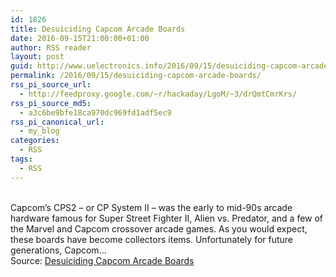 ```yaml
---
id: 1826
title: Desuiciding Capcom Arcade Boards
date: 2016-09-15T21:00:00+01:00
author: RSS reader
layout: post
guid: http://www.uelectronics.info/2016/09/15/desuiciding-capcom-arcade-boards/
permalink: /2016/09/15/desuiciding-capcom-arcade-boards/
rss_pi_source_url:
  - http://feedproxy.google.com/~r/hackaday/LgoM/~3/drQmtCmrKrs/
rss_pi_source_md5:
  - a3c6be9bfe18ca970dc969fd1adf5ec9
rss_pi_canonical_url:
  - my_blog
categories:
  - RSS
tags:
  - RSS
---
```

&#013;  
Capcom’s CPS2 – or CP System II – was the early to mid-90s arcade hardware famous for Super Street Fighter II, Alien vs. Predator, and a few of the Marvel and Capcom crossover arcade games. As you would expect, these boards have become collectors items. Unfortunately for future generations, Capcom…&#013;  
Source: <a href="http://feedproxy.google.com/~r/hackaday/LgoM/~3/drQmtCmrKrs/" target="_blank">Desuiciding Capcom Arcade Boards</a>
